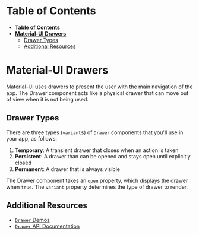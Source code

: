 # **Table of Contents**

- [**Table of Contents**](#table-of-contents)
- [**Material-UI Drawers**](#material-ui-drawers)
  - [Drawer Types](#drawer-types)
  - [Additional Resources](#additional-resources)

# **Material-UI Drawers**

Material-UI uses drawers to present the user with the main navigation of the app. The
Drawer component acts like a physical drawer that can move out of view when it is not
being used.

## Drawer Types

There are three types (`variant`s) of `Drawer` components that you'll use in your app, as follows:

1. **Temporary**: A transient drawer that closes when an action is taken
2. **Persistent**: A drawer than can be opened and stays open until explicitly closed
3. **Permanent**: A drawer that is always visible

The Drawer component takes an `open` property, which displays the drawer when `true`. The
`variant` property determines the type of drawer to render.

## Additional Resources

- [`Drawer` Demos](https://material-ui.com/demos/drawers/)
- [`Drawer` API Documentation](https://material-ui.com/api/drawer/)